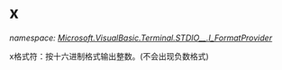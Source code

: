 ﻿
# x
_namespace: [Microsoft.VisualBasic.Terminal.STDIO__.I_FormatProvider](N-Microsoft.VisualBasic.Terminal.STDIO__.I_FormatProvider.md)_

x格式符：按十六进制格式输出整数。(不会出现负数格式)




